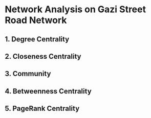 # Network Analysis on Gazi Street Road Network

## 1. Degree Centrality

## 2. Closeness Centrality

## 3. Community

## 4. Betweenness Centrality

## 5. PageRank Centrality

